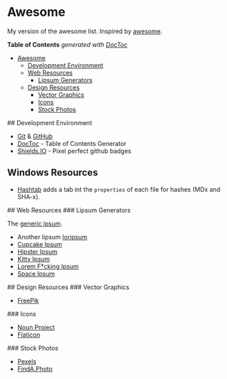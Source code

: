 # Awesome
My version of the awesome list. Inspired by [awesome](https://github.com/sindresorhus/awesome).

**Table of Contents**  *generated with [DocToc](http://doctoc.herokuapp.com/)*

- [Awesome](#)
	- [Development Environment](#devenv)
	- [Web Resources](#web)
		- [Lipsum Generators](#lipsum)
	- [Design Resources](#design)
		- [Vector Graphics](#vector)
		- [Icons](#icons)
		- [Stock Photos](#stock)

<a name="devenv">
## Development Environment 

* [Git](https://git-scm.com) & [GitHub](github.com)
 * [DocToc](https://github.com/thlorenz/doctoc-web) - Table of Contents Generator
 * [Shields.IO](http://shields.io/) - Pixel perfect github badges

## Windows Resources
* [Hashtab](http://implbits.com/products/hashtab/) adds a tab int the `properties` of each file for hashes (MDx and SHA-x).

<a name="web">
## Web Resources 
<a name="lipsum">
### Lipsum Generators 

The [generic ipsum](http://www.lipsum.com/).

* Another lipsum [loripsum](http://loripsum.net/)
* [Cupcake Ipsum](http://www.cupcakeipsum.com/)
* [Hipster Ipsum](http://hipsum.co/)
* [Kitty Ipsum](http://www.catipsum.com/)
* [Lorem F*cking Ipsum](http://loremfuckingipsum.com/)
* [Space Ipsum](http://spaceipsum.com/)
<a name="design">
## Design Resources 
<a name="vector">
### Vector Graphics 

* [FreePik](http://www.freepik.com/)
<a name="icons">
### Icons 

* [Noun Project](https://thenounproject.com/)
* [Flaticon](http://www.flaticon.com/)
<a name="stock">
### Stock Photos 

* [Pexels](https://www.pexels.com)
* [FindA.Photo](http://finda.photo/)
